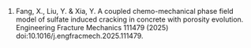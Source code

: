 1. Fang, X., Liu, Y. & Xia, Y. A coupled chemo-mechanical phase field model of sulfate induced cracking in concrete with porosity evolution. Engineering Fracture Mechanics 111479 (2025) doi:10.1016/j.engfracmech.2025.111479.
